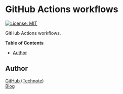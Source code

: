 # GitHub Actions workflows

[![License: MIT](https://img.shields.io/badge/License-MIT-blue.svg)](https://github.com/technote-space/github-actions-workflows/blob/master/LICENSE)

GitHub Actions workflows.

<!-- START doctoc generated TOC please keep comment here to allow auto update -->
<!-- DON'T EDIT THIS SECTION, INSTEAD RE-RUN doctoc TO UPDATE -->
**Table of Contents**

- [Author](#author)

<!-- END doctoc generated TOC please keep comment here to allow auto update -->

## Author
[GitHub (Technote)](https://github.com/technote-space)  
[Blog](https://technote.space)

